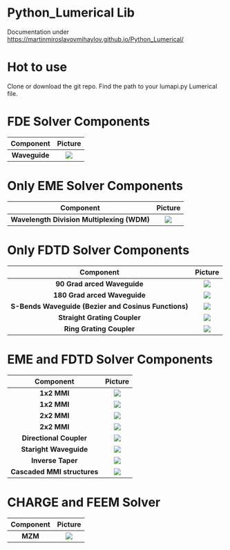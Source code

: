 # Python_Lumerical Lib
Documentation under  https://martinmiroslavovmihaylov.github.io/Python_Lumerical/

# Hot to use
Clone or download the git repo.
Find the path to your lumapi.py Lumerical file.


# FDE Solver Components

| Component | Picture |
| :--------: | :-----: |
| **Waveguide** | ![](https://github.com/MartinMiroslavovMihaylov/Python_Lumerical/tree/docu/docs/Doc_Images/FDE_WG.png?raw=true) |


# Only EME Solver Components

| Component | Picture |
| :--------: | :-----: |
| **Wavelength Division Multiplexing (WDM)** | ![](https://github.com/MartinMiroslavovMihaylov/Python_Lumerical/tree/docu/docs/Doc_Images/EME_WDM.png?raw=true) |


# Only FDTD Solver Components

| Component | Picture |
| :--------: | :-----: |
| **90 Grad arced Waveguide** | ![](https://github.com/MartinMiroslavovMihaylov/Python_Lumerical/tree/docu/docs/Doc_Images/FDTD_Arc_90.png?raw=true) |
| **180 Grad arced Waveguide** | ![](https://github.com/MartinMiroslavovMihaylov/Python_Lumerical/tree/docu/docs/Doc_Images/FDTD_Arc_180.png?raw=true) |
| **S-Bends Waveguide (Bezier and Cosinus Functions)** | ![](https://github.com/MartinMiroslavovMihaylov/Python_Lumerical/tree/docu/docs/Doc_Images/FDTD_S_Bends.png?raw=true) |
| **Straight Grating Coupler** | ![](https://github.com/MartinMiroslavovMihaylov/Python_Lumerical/tree/docu/docs/Doc_Images/FDTD_Str_GC.png?raw=true) |
| **Ring Grating Coupler** | ![](https://github.com/MartinMiroslavovMihaylov/Python_Lumerical/tree/docu/docs/Doc_Images/FDTD_Ring_GC.png?raw=true) |



# EME and FDTD Solver Components


| Component | Picture |
| :--------: | :-----: |
| **1x2 MMI** | ![](https://github.com/MartinMiroslavovMihaylov/Python_Lumerical/tree/docu/docs/Doc_Images/EME_MMI2x1.png?raw=true) |
| **1x2 MMI** | ![](https://github.com/MartinMiroslavovMihaylov/Python_Lumerical/tree/docu/docs/Doc_Images/EME_MMI2x1.png?raw=true) |
| **2x2 MMI** | ![](https://github.com/MartinMiroslavovMihaylov/Python_Lumerical/tree/docu/docs/Doc_Images/FDTD_S_Bends.png?raw=true) |
| **2x2 MMI** | ![](https://github.com/MartinMiroslavovMihaylov/Python_Lumerical/tree/docu/docs/Doc_Images/EME_MMI2x2_Taper.png?raw=true) |
| **Directional Coupler** | ![](https://github.com/MartinMiroslavovMihaylov/Python_Lumerical/tree/docu/docs/Doc_Images/EME_DC.png?raw=true) |
| **Staright Waveguide** | ![](https://github.com/MartinMiroslavovMihaylov/Python_Lumerical/tree/docu/docs/Doc_Images/FDE_WG.png?raw=true) |
| **Inverse Taper** | ![](https://github.com/MartinMiroslavovMihaylov/Python_Lumerical/tree/docu/docs/Doc_Images/EME_Invereaper.png?raw=true) |
| **Cascaded MMI structures** | ![](https://github.com/MartinMiroslavovMihaylov/Python_Lumerical/tree/docu/docs/Doc_Images/Cascadet_MMI.png?raw=true) |



  
  
# CHARGE and FEEM Solver

| Component | Picture |
| :--------: | :-----: |
| **MZM** | ![](https://github.com/MartinMiroslavovMihaylov/Python_Lumerical/tree/docu/docs/Doc_Images/MZM.png?raw=true) |

